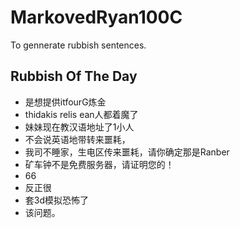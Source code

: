 # MarkovedRyan100C
To gennerate rubbish sentences.
## Rubbish Of The Day
- 是想提供itfourG炼金
- thidakis relis ean人都着魔了
- 妹妹现在教汉语地址了1小人
- 不会说英语地带转来噩耗，
- 我司不睡家，生电区传来噩耗，请你确定那是Ranber
- 矿车钟不是免费服务器，请证明您的！
- 66
- 反正很
- 套3d模拟恐怖了
- 该问题。
